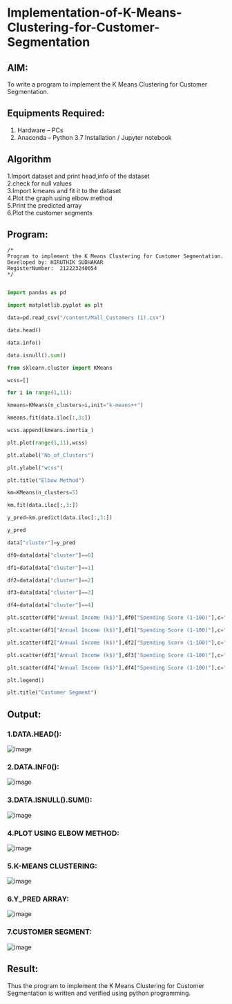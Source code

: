 # Implementation-of-K-Means-Clustering-for-Customer-Segmentation

## AIM:
To write a program to implement the K Means Clustering for Customer Segmentation.

## Equipments Required:
1. Hardware – PCs
2. Anaconda – Python 3.7 Installation / Jupyter notebook

## Algorithm
1.Import dataset and print head,info of the dataset  
2.check for null values   
3.Import kmeans and fit it to the dataset    
4.Plot the graph using elbow method    
5.Print the predicted array    
6.Plot the customer segments    

## Program:
```
/*
Program to implement the K Means Clustering for Customer Segmentation.
Developed by: HIRUTHIK SUDHAKAR
RegisterNumber:  212223240054
*/
```
```python

import pandas as pd

import matplotlib.pyplot as plt

data=pd.read_csv("/content/Mall_Customers (1).csv")

data.head()

data.info()

data.isnull().sum()

from sklearn.cluster import KMeans

wcss=[]

for i in range(1,11):

kmeans=KMeans(n_clusters=i,init="k-means++")

kmeans.fit(data.iloc[:,3:])

wcss.append(kmeans.inertia_)

plt.plot(range(1,11),wcss)

plt.xlabel("No_of_Clusters")

plt.ylabel("wcss")

plt.title("Elbow Method")

km=KMeans(n_clusters=5)

km.fit(data.iloc[:,3:])

y_pred=km.predict(data.iloc[:,3:])

y_pred

data["cluster"]=y_pred

df0=data[data["cluster"]==0]

df1=data[data["cluster"]==1]

df2=data[data["cluster"]==2]

df3=data[data["cluster"]==3]

df4=data[data["cluster"]==4]

plt.scatter(df0["Annual Income (k$)"],df0["Spending Score (1-100)"],c="red",label="cluster0")

plt.scatter(df1["Annual Income (k$)"],df1["Spending Score (1-100)"],c="black",label="cluster1")

plt.scatter(df2["Annual Income (k$)"],df2["Spending Score (1-100)"],c="blue",label="cluster2")

plt.scatter(df3["Annual Income (k$)"],df3["Spending Score (1-100)"],c="green",label="cluster3")

plt.scatter(df4["Annual Income (k$)"],df4["Spending Score (1-100)"],c="magenta",label="cluster4")

plt.legend()

plt.title("Customer Segment")
```
## Output:
### 1.DATA.HEAD():
![image](https://github.com/HIRU-VIRU/Implementation-of-K-Means-Clustering-for-Customer-Segmentation/assets/145972122/1af1baf8-ff03-4418-8954-d016511424a5)


### 2.DATA.INF0():
![image](https://github.com/HIRU-VIRU/Implementation-of-K-Means-Clustering-for-Customer-Segmentation/assets/145972122/8aea2495-1396-48a5-8c82-1e370c2f1ac0)


### 3.DATA.ISNULL().SUM():

![image](https://github.com/HIRU-VIRU/Implementation-of-K-Means-Clustering-for-Customer-Segmentation/assets/145972122/c2d37c17-6599-4fe7-bda8-1aa62751cd38)


### 4.PLOT USING ELBOW METHOD:
![image](https://github.com/HIRU-VIRU/Implementation-of-K-Means-Clustering-for-Customer-Segmentation/assets/145972122/082a0349-0b0a-4b5d-a216-84b730ada6dc)


### 5.K-MEANS CLUSTERING:
![image](https://github.com/HIRU-VIRU/Implementation-of-K-Means-Clustering-for-Customer-Segmentation/assets/145972122/ca848331-3981-42e6-a228-2bf605ea646b)

### 6.Y_PRED ARRAY:
![image](https://github.com/HIRU-VIRU/Implementation-of-K-Means-Clustering-for-Customer-Segmentation/assets/145972122/2d12beab-4254-4295-8331-f41137f9583e)






### 7.CUSTOMER SEGMENT:

![image](https://github.com/HIRU-VIRU/Implementation-of-K-Means-Clustering-for-Customer-Segmentation/assets/145972122/feee15df-c7a4-414e-8f76-3ea295d2c6a4)




## Result:
Thus the program to implement the K Means Clustering for Customer Segmentation is written and verified using python programming.

